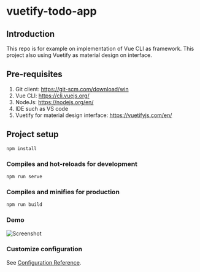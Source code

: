 # vuetify-todo-app

## Introduction
This repo is for example on implementation of Vue CLI as framework. This project also using Vuetify as material design on interface.

## Pre-requisites
1. Git client: https://git-scm.com/download/win
2. Vue CLI: https://cli.vuejs.org/
3. NodeJs: https://nodejs.org/en/
4. IDE such as VS code
5. Vuetify for material design interface: https://vuetifyjs.com/en/

## Project setup
```
npm install
```

### Compiles and hot-reloads for development
```
npm run serve
```

### Compiles and minifies for production
```
npm run build
```

### Demo
![Screenshot](pictures/Android-ODT.png)

### Customize configuration
See [Configuration Reference](https://cli.vuejs.org/config/).

